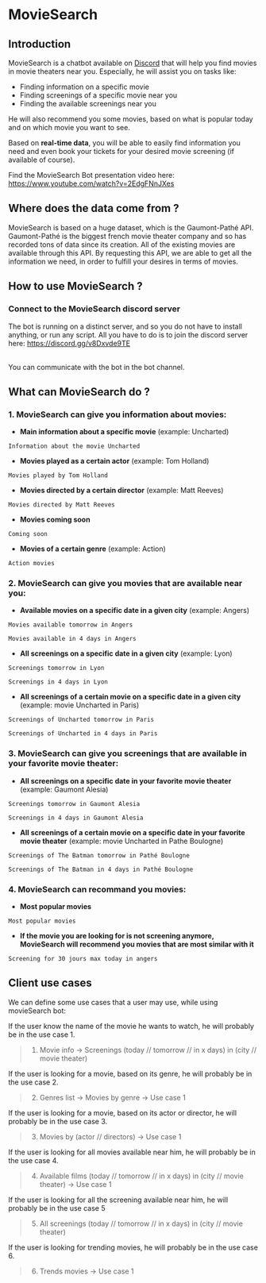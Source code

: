 # MovieSearch

## Introduction

MovieSearch is a chatbot available on [Discord](https://discord.com) that will help you find movies in movie theaters near you. Especially, he will assist you on tasks like:
- Finding information on a specific movie
- Finding screenings of a specific movie near you
- Finding the available screenings near you

He will also recommend you some movies, based on what is popular today and on which movie you want to see.

Based on **real-time data**, you will be able to easily find information you need and even book your tickets for your desired movie screening (if available of course).

Find the MovieSearch Bot presentation video here: https://www.youtube.com/watch?v=2EdgFNnJXes 

## Where does the data come from ?

MovieSearch is based on a huge dataset, which is the Gaumont-Pathé API. Gaumont-Pathé is the biggest french movie theater company and so has recorded tons of data since its creation. All of the existing movies are available through this API. By requesting this API, we are able to get all the information we need, in order to fulfill your desires in terms of movies.

## How to use MovieSearch ?
### Connect to the MovieSearch discord server

The bot is running on a distinct server, and so you do not have to install anything, or run any script. All you have to do is to join the discord server here: https://discord.gg/v8Dxvde9TE 

<br>You can communicate with the bot in the bot channel.


## What can MovieSearch do ? 
### 1. MovieSearch can give you information about movies:

- **Main information about a specific movie** (example: Uncharted)
```
Information about the movie Uncharted
```
- **Movies played as a certain actor** (example: Tom Holland)
```
Movies played by Tom Holland
```
- **Movies directed by a certain director** (example: Matt Reeves)
```
Movies directed by Matt Reeves
```
- **Movies coming soon**
```
Coming soon
```
- **Movies of a certain genre** (example: Action)
``` 
Action movies
```

### 2. MovieSearch can give you movies that are available near you:

- **Available movies on a specific date in a given city** (example: Angers)
```
Movies available tomorrow in Angers
```
```
Movies available in 4 days in Angers
```
- **All screenings on a specific date in a given city** (example: Lyon)
```
Screenings tomorrow in Lyon
```
```
Screenings in 4 days in Lyon
```
- **All screenings of a certain movie on a specific date in a given city** (example: movie Uncharted in Paris)
```
Screenings of Uncharted tomorrow in Paris
```
```
Screenings of Uncharted in 4 days in Paris
```

### 3. MovieSearch can give you screenings that are available in your favorite movie theater:

- **All screenings on a specific date in your favorite movie theater** (example: Gaumont Alesia)
```
Screenings tomorrow in Gaumont Alesia
```
```
Screenings in 4 days in Gaumont Alesia
```
- **All screenings of a certain movie on a specific date in your favorite movie theater** (example: movie Uncharted in Pathe Boulogne)
```
Screenings of The Batman tomorrow in Pathé Boulogne
```
```
Screenings of The Batman in 4 days in Pathé Boulogne
```

### 4. MovieSearch can recommand you movies:

- **Most popular movies** 
```
Most popular movies
```
- **If the movie you are looking for is not screening anymore, MovieSearch will recommend you movies that are most similar with it**
```
Screening for 30 jours max today in angers
```


## Client use cases 

We can define some use cases that a user may use, while using movieSearch bot:

If the user know the name of the movie he wants to watch, he will probably be in the use case 1.
>   1) Movie info &rarr; Screenings (today // tomorrow // in x days) in (city // movie theater)

If the user is looking for a movie, based on its genre, he will probably be in the use case 2.
>   2) Genres list &rarr; Movies by genre &rarr; Use case 1

If the user is looking for a movie, based on its actor or director, he will probably be in the use case 3.
>   3) Movies by (actor // directors) &rarr; Use case 1

If the user is looking for all movies available near him, he will probably be in the use case 4.
>   4) Available films (today // tomorrow // in x days) in (city // movie theater) &rarr; Use case 1

If the user is looking for all the screening available near him, he will probably be in the use case 5
>   5) All screenings (today // tomorrow // in x days) in (city // movie theater)

If the user is looking for trending movies, he will probably be in the use case 6.
>   6) Trends movies &rarr; Use case 1

